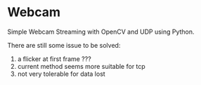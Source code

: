# Webcam

Simple Webcam Streaming with OpenCV and UDP using Python.

There are still some issue to be solved:

1. a flicker at first frame ???
2. current method seems more suitable for tcp
3. not very tolerable for data lost
